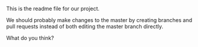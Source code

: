 This is the readme file for our project. 

We should probably make changes to the master by creating branches and pull requests instead of both editing the master branch directly.

What do you think?
